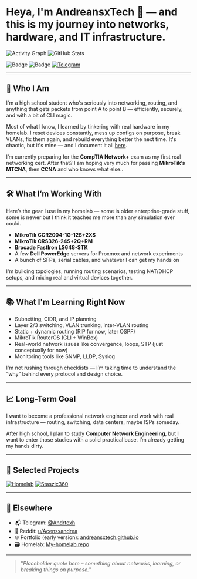 # Heya, I'm AndreansxTech 👋 — and this is my journey into networks, hardware, and IT infrastructure.

<!-- github stats -->
![Activity Graph](https://github-readme-activity-graph.vercel.app/graph?username=AndreansxTech&theme=nightowl&hide_border=true)
![GitHub Stats](https://github-readme-stats.vercel.app/api?username=AndreansxTech&show_icons=true&theme=nightowl&count_private=true&hide_border=true)


![Badge](https://img.shields.io/badge/Still_Learning-Always_on-blueviolet?style=for-the-badge)
![Badge](https://img.shields.io/badge/Homelab-Powered_by_MikroTik-%23363636?style=for-the-badge&logo=mikrotik&logoColor=white)
[![Telegram](https://img.shields.io/badge/Chat-Telegram-2CA5E0?style=for-the-badge&logo=telegram&logoColor=white)](https://t.me/Andrtexh)

---

## 🧠 Who I Am

I'm a high school student who's seriously into networking, routing, and anything that gets packets from point A to point B — efficiently, securely, and with a bit of CLI magic.

Most of what I know, I learned by tinkering with real hardware in my homelab. I reset devices constantly, mess up configs on purpose, break VLANs, fix them again, and rebuild everything better the next time. It's chaotic, but it's mine — and I document it all [here](https://github.com/AndreansxTech/My-homelab).

I’m currently preparing for the **CompTIA Network+** exam as my first real networking cert. After that? I am hoping very much for passing **MikroTik’s MTCNA**, then **CCNA** and who knows what else..

---

## 🛠️ What I’m Working With

Here’s the gear I use in my homelab — some is older enterprise-grade stuff, some is newer but I think it teaches me more than any simulation ever could.

- **MikroTik CCR2004-1G-12S+2XS**  
- **MikroTik CRS326-24S+2Q+RM**  
- **Brocade FastIron LS648-STK**  
- A few **Dell PowerEdge** servers for Proxmox and network experiments  
- A bunch of SFPs, serial cables, and whatever I can get my hands on

I'm building topologies, running routing scenarios, testing NAT/DHCP setups, and mixing real and virtual devices together.

---

## 📚 What I'm Learning Right Now

- Subnetting, CIDR, and IP planning  
- Layer 2/3 switching, VLAN trunking, inter-VLAN routing  
- Static + dynamic routing (RIP for now, later OSPF)  
- MikroTik RouterOS (CLI + WinBox)  
- Real-world network issues like convergence, loops, STP (just conceptually for now)  
- Monitoring tools like SNMP, LLDP, Syslog

I'm not rushing through checklists — I’m taking time to understand the “why” behind every protocol and design choice.

---

## 📈 Long-Term Goal

I want to become a professional network engineer and work with real infrastructure — routing, switching, data centers, maybe ISPs someday.

After high school, I plan to study **Computer Network Engineering**, but I want to enter those studies with a solid practical base. I’m already getting my hands dirty.

---

## 🧪 Selected Projects

[![Homelab](https://github-readme-stats.vercel.app/api/pin/?username=AndreansxTech&repo=My-homelab&theme=nightowl&hide_border=true)](https://github.com/AndreansxTech/My-homelab)
[![Staszic360](https://github-readme-stats.vercel.app/api/pin/?username=AndreansxTech&repo=Staszic360&theme=nightowl&hide_border=true)](https://github.com/AndreansxTech/Staszic360)

---

## 🔗 Elsewhere

- 📬 Telegram: [@Andrtexh](https://t.me/Andrtexh)  
- 🔧 Reddit: [u/Acensxandrea](https://www.reddit.com/user/Acensxandrea/)  
- 🌐 Portfolio (early version): [andreansxtech.github.io](https://andreansxtech.github.io)  
- 🗃️ Homelab: [My-homelab repo](https://github.com/AndreansxTech/My-homelab)

---

> "_Placeholder quote here – something about networks, learning, or breaking things on purpose._"

